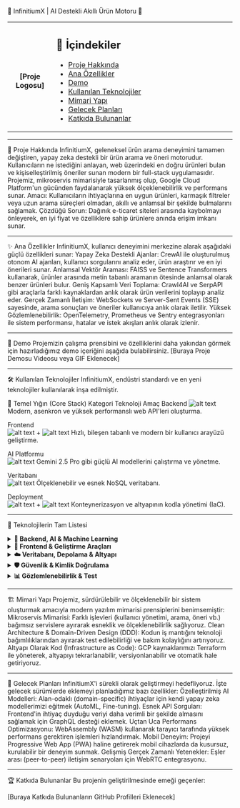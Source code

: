 🌟 InfinitiumX | AI Destekli Akıllı Ürün Motoru 🌟


<table>
<tr>
<td align="center" width="20%">
<!-- Projenizin logosunu buraya ekleyebilirsiniz -->
<br />
<strong>[Proje Logosu]</strong>
<br />
</td>
<td>
<h2>📜 İçindekiler</h2>
<ul>
<li><a href="#proje-hakkinda">Proje Hakkında</a></li>
<li><a href="#ana-özellikler">Ana Özellikler</a></li>
<li><a href="#demo">Demo</a></li>
<li><a href="#kullanilan-teknolojiler">Kullanılan Teknolojiler</a></li>
<li><a href="#mimari-yapi">Mimari Yapı</a></li>
<li><a href="#gelecek-planlari">Gelecek Planları</a></li>
<li><a href="#katkida-bulunanlar">Katkıda Bulunanlar</a></li>
</ul>
</td>
</tr>
</table>

---


🚀 Proje Hakkında
<a name="proje-hakkinda"></a>
InfinitiumX, geleneksel ürün arama deneyimini tamamen değiştiren, yapay zeka destekli bir ürün arama ve öneri motorudur. Kullanıcıların ne istediğini anlayan, web üzerindeki en doğru ürünleri bulan ve kişiselleştirilmiş öneriler sunan modern bir full-stack uygulamasıdır. Projemiz, mikroservis mimarisiyle tasarlanmış olup, Google Cloud Platform'un gücünden faydalanarak yüksek ölçeklenebilirlik ve performans sunar.
Amacı: Kullanıcıların ihtiyaçlarına en uygun ürünleri, karmaşık filtreler veya uzun arama süreçleri olmadan, akıllı ve anlamsal bir şekilde bulmalarını sağlamak.
Çözdüğü Sorun: Dağınık e-ticaret siteleri arasında kaybolmayı önleyerek, en iyi fiyat ve özelliklere sahip ürünlere anında erişim imkanı sunar.

---

✨ Ana Özellikler
<a name="ana-özellikler"></a>
InfinitiumX, kullanıcı deneyimini merkezine alarak aşağıdaki güçlü özellikleri sunar:
Yapay Zeka Destekli Ajanlar: CrewAI ile oluşturulmuş otonom AI ajanları, kullanıcı sorgularını analiz eder, ürün araştırır ve en iyi önerileri sunar.
Anlamsal Vektör Araması: FAISS ve Sentence Transformers kullanarak, ürünler arasında metin tabanlı aramanın ötesinde anlamsal olarak benzer ürünleri bulur.
Geniş Kapsamlı Veri Toplama: Crawl4AI ve SerpAPI gibi araçlarla farklı kaynaklardan anlık olarak ürün verilerini toplayıp analiz eder.
Gerçek Zamanlı İletişim: WebSockets ve Server-Sent Events (SSE) sayesinde, arama sonuçları ve öneriler kullanıcıya anlık olarak iletilir.
Yüksek Gözlemlenebilirlik: OpenTelemetry, Prometheus ve Sentry entegrasyonları ile sistem performansı, hatalar ve istek akışları anlık olarak izlenir.

---

🎥 Demo
<a name="demo"></a>
Projemizin çalışma prensibini ve özelliklerini daha yakından görmek için hazırladığımız demo içeriğini aşağıda bulabilirsiniz.
[Buraya Proje Demosu Videosu veya GIF Eklenecek]

---

🛠️ Kullanılan Teknolojiler
<a name="kullanilan-teknolojiler"></a>
InfinitiumX, endüstri standardı ve en yeni teknolojiler kullanılarak inşa edilmiştir.

🔹 Temel Yığın (Core Stack)
Kategori	Teknoloji	Amaç
Backend	
![alt text](https://img.shields.io/badge/-FastAPI-05998b?style=for-the-badge&logo=fastapi)
Modern, asenkron ve yüksek performanslı web API'leri oluşturma.

Frontend	
![alt text](https://img.shields.io/badge/-React-61DAFB?style=for-the-badge&logo=react)
+
![alt text](https://img.shields.io/badge/-Vite-646CFF?style=for-the-badge&logo=vite)
Hızlı, bileşen tabanlı ve modern bir kullanıcı arayüzü geliştirme.

AI Platformu	
![alt text](https://img.shields.io/badge/Vertex_AI-4285F4?style=for-the-badge&logo=google-cloud)
Gemini 2.5 Pro gibi güçlü AI modellerini çalıştırma ve yönetme.

Veritabanı	
![alt text](https://img.shields.io/badge/-Firestore-FFCA28?style=for-the-badge&logo=firebase)
Ölçeklenebilir ve esnek NoSQL veritabanı.

Deployment	
![alt text](https://img.shields.io/badge/-Docker-2496ED?style=for-the-badge&logo=docker)
+
![alt text](https://img.shields.io/badge/-Terraform-7B42BC?style=for-the-badge&logo=terraform)
Konteynerizasyon ve altyapının kodla yönetimi (IaC).


---

🔹 Teknolojilerin Tam Listesi
<details>
<summary><strong>🤖 Backend, AI & Machine Learning</strong></summary>
Framework & Sunucu: FastAPI, Uvicorn
Veri Doğrulama ve Yönetim: Pydantic, Pydantic-Settings

AI Ajanları: CrewAI

AI Platformları: Google Cloud AI Platform (Vertex AI, Gemini 2.5 Pro), OpenAI (Fallback)

Vektör Arama & Embeddings: FAISS-CPU, Sentence Transformers, Transformers (Hugging Face)

Derin Öğrenme & Bilimsel Hesaplama: PyTorch, Scikit-learn, SciPy, NumPy, Pandas

Veri Toplama: Crawl4AI, BeautifulSoup4, SerpAPI, Bing Web Search API

Asenkron HTTP: HTTPX

Gerçek Zamanlı İletişim: WebSockets, SSE-Starlette

</details>
<details>
<summary><strong>🎨 Frontend & Geliştirme Araçları</strong></summary>
UI Framework: React 18, React DOM

Build Aracı: Vite, @vitejs/plugin-react

Styling: Tailwind CSS, PostCSS, Autoprefixer

Kod Kalitesi: ESLint (React, Hooks & Refresh eklentileriyle)

Tip Güvenliği: TypeScript (@types/react, @types/react-dom)

</details>
<details>
<summary><strong>☁️ Veritabanı, Depolama & Altyapı</strong></summary>
Veritabanı: Firebase Admin (Firestore)

Nesne Depolama: Google Cloud Storage

Konteynerizasyon: Docker, Docker Compose

Altyapı Yönetimi (IaC): Terraform

Cloud Platformu: Google Cloud Platform (Cloud Run, Secret Manager, Cloud Logging)

</details>
<details>
<summary><strong>🛡️ Güvenlik & Kimlik Doğrulama</strong></summary>
Token Yönetimi: Python-Jose (JWT)

Şifreleme: Bcrypt

Kimlik Doğrulama: Firebase Authentication

</details>
<details>
<summary><strong>📊 Gözlemlenebilirlik & Test</strong></summary>
İzleme ve Takip (Tracing): OpenTelemetry (API, SDK, FastAPI & Requests enstrümantasyonu)

Metrikler: Prometheus Client

Hata Takibi: Sentry SDK

Yapısal Loglama: Structlog, Rich

Sistem İzleme: PSUtil

Test Çatısı: Pytest

</details>

---

🏗️ Mimari Yapı
<a name="mimari-yapi"></a>
Projemiz, sürdürülebilir ve ölçeklenebilir bir sistem oluşturmak amacıyla modern yazılım mimarisi prensiplerini benimsemiştir:
Mikroservis Mimarisi: Farklı işlevleri (kullanıcı yönetimi, arama, öneri vb.) bağımsız servislere ayırarak esneklik ve ölçeklenebilirlik sağlıyoruz.
Clean Architecture & Domain-Driven Design (DDD): Kodun iş mantığını teknoloji bağımlılıklarından ayırarak test edilebilirliği ve bakım kolaylığını artırıyoruz.
Altyapı Olarak Kod (Infrastructure as Code): GCP kaynaklarımızı Terraform ile yöneterek, altyapıyı tekrarlanabilir, versiyonlanabilir ve otomatik hale getiriyoruz.

---

🔮 Gelecek Planları
<a name="gelecek-planlari"></a>
InfinitiumX'i sürekli olarak geliştirmeyi hedefliyoruz. İşte gelecek sürümlerde eklemeyi planladığımız bazı özellikler:
Özelleştirilmiş AI Modelleri: Alan-odaklı (domain-specific) ihtiyaçlar için kendi yapay zeka modellerimizi eğitmek (AutoML, Fine-tuning).
Esnek API Sorguları: Frontend'in ihtiyaç duyduğu veriyi daha verimli bir şekilde almasını sağlamak için GraphQL desteği eklemek.
Uçtan Uca Performans Optimizasyonu: WebAssembly (WASM) kullanarak tarayıcı tarafında yüksek performans gerektiren işlemleri hızlandırmak.
Mobil Deneyim: Projeyi Progressive Web App (PWA) haline getirerek mobil cihazlarda da kusursuz, kurulabilir bir deneyim sunmak.
Gelişmiş Gerçek Zamanlı Yetenekler: Eşler arası (peer-to-peer) iletişim senaryoları için WebRTC entegrasyonu.

---

🏆 Katkıda Bulunanlar
<a name="contributors"></a>
Bu projenin geliştirilmesinde emeği geçenler:
<!-- Örnek: [![Kullanıcı Adı](https://github.com/kullaniciadi.png?size=50)](https://github.com/kullaniciadi) -->
[Buraya Katkıda Bulunanların GitHub Profilleri Eklenecek]
